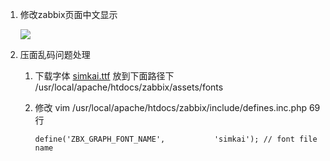 1. 修改zabbix页面中文显示

	![](https://mmbiz.qpic.cn/mmbiz_png/4iaE7bB4HCjcfKbVLOZSsmtVk6icEhQkBFsuNuJYrFECvfZgTKJEty7KmWwb7WFOiaajj0DU04Rh4LdUiaHvHmIwPg/0?wx_fmt=png)

2. 压面乱码问题处理

    1. 下载字体 [simkai.ttf](http://www.font5.com.cn/tag.php?tag=simkai.ttf) 放到下面路径下 /usr/local/apache/htdocs/zabbix/assets/fonts
    
    2. 修改 vim /usr/local/apache/htdocs/zabbix/include/defines.inc.php 69行
    
        ```define('ZBX_GRAPH_FONT_NAME',           'simkai'); // font file name```